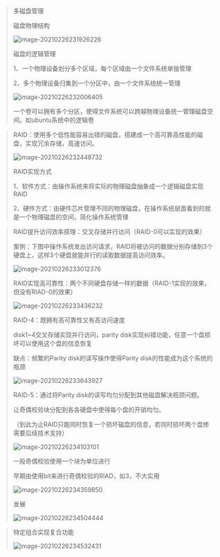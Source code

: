 > 多磁盘管理
>
> 磁盘物理结构
>
> ![image-20210226231926226](image\image-20210226231926226.png)
>
> 磁盘的逻辑管理
>
> 1、一个物理设备划分多个区域，每个区域由一个文件系统单独管理
>
> 2、多个物理设备归集到一个分区中，由一个文件系统统一管理
>
> ![image-20210226232006405](image\image-20210226232006405.png)
>
> 一个卷可以拥有多个分区，使得文件系统可以跨越物理设备统一管理磁盘空间。如ubuntu系统中的逻辑卷

> RAID：使用多个低性能容易出错的磁盘，搭建成一个高可靠高性能的磁盘，实现冗余存储，高速访问。
>
> ![image-20210226232448732](image\image-20210226232448732.png)
>
> RAID实现方式
>
> 1、软件方式：由操作系统来将实际的物理磁盘抽象成一个逻辑磁盘实现RAID
>
> 2、硬件方式：由硬件芯片管理不同的物理磁盘，在操作系统层面看到的就是一个物理磁盘的空间，简化操作系统管理

> RAID提升访问效率原理：交叉存储并行访问（RAID-0可以实现的效果）
>
> 案例：下图中操作系统发出访问请求，RAID将被访问的数据分别存储到3个硬盘上，这样3个硬盘就能并行的读取数据提高访问效率。
>
> ![image-20210226233012376](image\image-20210226233012376.png)
>
> RAID实现高可靠性：两个不同硬盘存储一样的数据（RAID-1实现的效果，但没有RIAD-0的效果）
>
> ![image-20210226233436232](image\image-20210226233436232.png)
>
> RAID-4：既拥有高可靠性又有高访问速度
>
> disk1~4交叉存储实现并行访问，parity disk实现纠错功能，任意一个盘损坏可以使用这个盘的信息恢复
>
> 缺点：频繁的Parity disk的读写操作使得Parity disk的性能成为这个系统的瓶颈
>
> ![image-20210226233643927](image\image-20210226233643927.png)
>
> RAID-5：通过将Parity disk的读写均匀分配到其他磁盘解决瓶颈问题。
>
> 让奇偶校验块分配到各各硬盘中使得每个盘的开销均匀。
>
> （到此为止RAID只能同时恢复一个损坏磁盘的信息，若同时损坏两个盘修需要后续技术支持）
>
> ![image-20210226234103101](image\image-20210226234103101.png)
>
> 一般奇偶校验使用一个块为单位进行
>
> 早期由使用bit来进行奇偶校验的RIAD，如3，不大实用
>
> ![image-20210226234359850](image\image-20210226234359850.png)
>
> 发展
>
> ![image-20210226234504444](image\image-20210226234504444.png)

> 特定组合实现复合功能
>
> ![image-20210226234532431](image\image-20210226234532431.png)